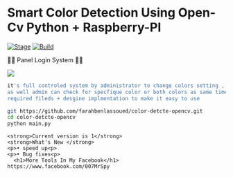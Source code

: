 <h1>Smart Color Detection Using Open-Cv Python + Raspberry-PI </h1>
<p><a href="https://github.com/farahbenlassoued/color-detcte-opencv//"></a>
<a href="https://github.com/farahbenlassoued/color-detcte-opencv//r"><img src="https://img.shields.io/badge/Release-Stable-orange.svg" alt="Stage" data-canonical-src="https://img.shields.io/badge/Release-Stable-orange.svg" style="max-width:100%;"></a>
<a href="https://github.com/farahbenlassoued/color-detcte-opencv//"><img src="https://img.shields.io/badge/Supported%20OS-Linux%2FWindows-brightgreengreen.svg" alt="Build" data-canonical-src="https://img.shields.io/badge/Supported%20OS-Linux%2FWindows-brightgreengreen.svg" style="max-width:100%;"></a></p>
<p> 🐱‍💻 Panel Login System 🐱‍💻  </p>

<img src="https://i.ibb.co/MNpGDx2/133652856-2822779044634152-214376483328803571-n.jpg" data-canonical-src="https://i.ibb.co/MNpGDx2/133652856-2822779044634152-214376483328803571-n.jpg" style="max-width:100%;">



```bash
it's full controled system by administrator to change colors setting , rgp colors
as well admin can check for specfique color or both colors as same time 
required fileds + desgine implmentation to make it easy to use
```

```bash
git https://github.com/farahbenlassoued/color-detcte-opencv.git
cd color-detcte-opencv
python main.py
```


```
<strong>Current version is 1</strong>
<strong>What's New </strong>
<p>• speed up<p>
<p>• Bug fixes<p>
  <h1>More Tools In My Facebook</h1>
https://www.facebook.com/007MrSpy

